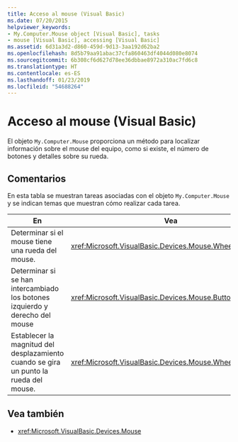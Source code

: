 ```yaml
---
title: Acceso al mouse (Visual Basic)
ms.date: 07/20/2015
helpviewer_keywords:
- My.Computer.Mouse object [Visual Basic], tasks
- mouse [Visual Basic], accessing [Visual Basic]
ms.assetid: 6d31a3d2-d860-459d-9d13-3aa192d62ba2
ms.openlocfilehash: 8d5b79aa91abac37cfa860463df4044d080e8074
ms.sourcegitcommit: 6b308cf6d627d78ee36dbbae8972a310ac7fd6c8
ms.translationtype: HT
ms.contentlocale: es-ES
ms.lasthandoff: 01/23/2019
ms.locfileid: "54688264"
---
```

# <a name="accessing-the-mouse-visual-basic"></a>Acceso al mouse (Visual Basic)
El objeto `My.Computer.Mouse` proporciona un método para localizar información sobre el mouse del equipo, como si existe, el número de botones y detalles sobre su rueda.  
  
## <a name="remarks"></a>Comentarios  
 En esta tabla se muestran tareas asociadas con el objeto `My.Computer.Mouse` y se indican temas que muestran cómo realizar cada tarea.  
  
|En|Vea|  
|--------|---------|  
|Determinar si el mouse tiene una rueda del mouse.|<xref:Microsoft.VisualBasic.Devices.Mouse.WheelExists>|  
|Determinar si se han intercambiado los botones izquierdo y derecho del mouse|<xref:Microsoft.VisualBasic.Devices.Mouse.ButtonsSwapped>|  
|Establecer la magnitud del desplazamiento cuando se gira un punto la rueda del mouse.|<xref:Microsoft.VisualBasic.Devices.Mouse.WheelScrollLines>|  
  
## <a name="see-also"></a>Vea también
- <xref:Microsoft.VisualBasic.Devices.Mouse>
